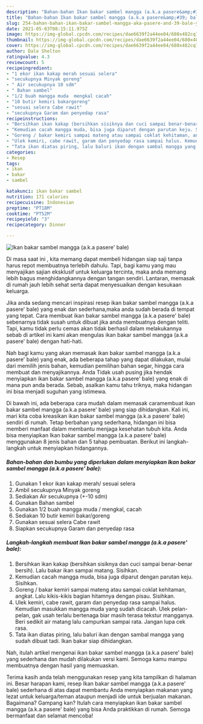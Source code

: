 ```yaml
---
description: "Bahan-bahan Ikan bakar sambel mangga (a.k.a pasere&amp;#39; bale) yang nikmat dan Mudah Dibuat"
title: "Bahan-bahan Ikan bakar sambel mangga (a.k.a pasere&amp;#39; bale) yang nikmat dan Mudah Dibuat"
slug: 254-bahan-bahan-ikan-bakar-sambel-mangga-aka-pasere-and-39-bale-yang-nikmat-dan-mudah-dibuat
date: 2021-05-03T08:15:11.975Z
image: https://img-global.cpcdn.com/recipes/dae6639f2a44ee04/680x482cq70/ikan-bakar-sambel-mangga-aka-pasere-bale-foto-resep-utama.jpg
thumbnail: https://img-global.cpcdn.com/recipes/dae6639f2a44ee04/680x482cq70/ikan-bakar-sambel-mangga-aka-pasere-bale-foto-resep-utama.jpg
cover: https://img-global.cpcdn.com/recipes/dae6639f2a44ee04/680x482cq70/ikan-bakar-sambel-mangga-aka-pasere-bale-foto-resep-utama.jpg
author: Dale Shelton
ratingvalue: 4.3
reviewcount: 5
recipeingredient:
- "1 ekor ikan kakap merah sesuai selera"
- "secukupnya Minyak goreng"
- " Air secukupnya 10 sdm"
- " Bahan sambel"
- "1/2 buah mangga muda  mengkal cacah"
- "10 butir kemiri bakargoreng"
- "sesuai selera Cabe rawit"
- "secukupnya Garam dan penyedap rasa"
recipeinstructions:
- "Bersihkan ikan kakap (bersihkan sisiknya dan cuci sampai benar-benar bersih). Lalu bakar ikan sampai matang. Sisihkan."
- "Kemudian cacah mangga muda, bisa juga diparut dengan parutan keju. Sisihkan."
- "Goreng / bakar kemiri sampai mateng atau sampai coklat kehitaman, angkat. Lalu kikis-kikis bagian hitamnya dengan pisau. Sisihkan."
- "Ulek kemiri, cabe rawit, garam dan penyedap rasa sampai halus. Kemudian masukkan mangga muda yang sudah dicacah. Ulek pelan-pelan, gak usah terlalu bertenaga biar masih terasa tekstur mangganya. Beri sedikit air matang lalu campurkan sampai rata. Jangan lupa cek rasa."
- "Tata ikan diatas piring, lalu baluri ikan dengan sambal mangga yang sudah dibuat tadi. Ikan bakar siap dihidangkan."
categories:
- Resep
tags:
- ikan
- bakar
- sambel

katakunci: ikan bakar sambel 
nutrition: 171 calories
recipecuisine: Indonesian
preptime: "PT18M"
cooktime: "PT52M"
recipeyield: "3"
recipecategory: Dinner

---
```



![Ikan bakar sambel mangga (a.k.a pasere&#39; bale)](https://img-global.cpcdn.com/recipes/dae6639f2a44ee04/680x482cq70/ikan-bakar-sambel-mangga-aka-pasere-bale-foto-resep-utama.jpg)

Di masa  saat ini , kita memang dapat membeli hidangan siap saji tanpa harus repot membuatnya terlebih dahulu. Tapi, bagi kamu yang mau menyajikan sajian eksklusif untuk keluarga tercinta, maka anda memang lebih bagus menghidangkannya dengan tangan sendiri. Lantaran, memasak di rumah jauh lebih sehat serta dapat menyesuaikan dengan kesukaan keluarga.

Jika anda sedang mencari inspirasi resep ikan bakar sambel mangga (a.k.a pasere&#39; bale) yang enak dan sederhana,maka anda sudah berada di tempat yang tepat. Cara membuat ikan bakar sambel mangga (a.k.a pasere&#39; bale)  sebenarnya tidak susah untuk dibuat jika anda membuatnya dengan teliti. Tapi, kamu tidak perlu cemas akan tidak berhasil dalam melakukannya 
sebab di artikel ini kami akan mengulas ikan bakar sambel mangga (a.k.a pasere&#39; bale) dengan hati-hati.  



Nah bagi kamu yang akan memasak ikan bakar sambel mangga (a.k.a pasere&#39; bale) yang enak, ada beberapa tahap yang dapat dilakukan, mulai dari memilih jenis bahan, kemudian pemilihan bahan segar, hingga cara membuat dan menyajikannya. Anda Tidak usah pusing jika hendak menyiapkan ikan bakar sambel mangga (a.k.a pasere&#39; bale) yang enak di mana pun anda berada. Sebab, asalkan kamu  tahu triknya, maka hidangan ini bisa menjadi suguhan yang istimewa.

Di bawah ini, ada beberapa cara mudah dalam memasak caramembuat ikan bakar sambel mangga (a.k.a pasere&#39; bale) yang siap dihidangkan. Kali ini, mari kita coba kreasikan ikan bakar sambel mangga (a.k.a pasere&#39; bale) sendiri di rumah. Tetap berbahan yang sederhana, hidangan ini bisa memberi manfaat dalam membantu menjaga kesehatan tubuh kita. Anda bisa menyiapkan Ikan bakar sambel mangga (a.k.a pasere&#39; bale) menggunakan 8 jenis bahan dan 5 tahap pembuatan. Berikut ini langkah-langkah untuk menyiapkan hidangannya.

<!--inarticleads1-->

##### Bahan-bahan dan bumbu yang diperlukan dalam menyiapkan Ikan bakar sambel mangga (a.k.a pasere&#39; bale):

1. Gunakan 1 ekor ikan kakap merah/ sesuai selera
1. Ambil secukupnya Minyak goreng
1. Sediakan  Air secukupnya (+-10 sdm)
1. Gunakan  Bahan sambel
1. Gunakan 1/2 buah mangga muda / mengkal, cacah
1. Sediakan 10 butir kemiri bakar/goreng
1. Gunakan sesuai selera Cabe rawit
1. Siapkan secukupnya Garam dan penyedap rasa




<!--inarticleads2-->

##### Langkah-langkah membuat Ikan bakar sambel mangga (a.k.a pasere&#39; bale):

1. Bersihkan ikan kakap (bersihkan sisiknya dan cuci sampai benar-benar bersih). Lalu bakar ikan sampai matang. Sisihkan.
1. Kemudian cacah mangga muda, bisa juga diparut dengan parutan keju. Sisihkan.
1. Goreng / bakar kemiri sampai mateng atau sampai coklat kehitaman, angkat. Lalu kikis-kikis bagian hitamnya dengan pisau. Sisihkan.
1. Ulek kemiri, cabe rawit, garam dan penyedap rasa sampai halus. Kemudian masukkan mangga muda yang sudah dicacah. Ulek pelan-pelan, gak usah terlalu bertenaga biar masih terasa tekstur mangganya. Beri sedikit air matang lalu campurkan sampai rata. Jangan lupa cek rasa.
1. Tata ikan diatas piring, lalu baluri ikan dengan sambal mangga yang sudah dibuat tadi. Ikan bakar siap dihidangkan.




Nah, itulah artikel mengenai  ikan bakar sambel mangga (a.k.a pasere&#39; bale)  yang sederhana dan mudah dilakukan versi kami. Semoga kamu mampu membuatnya dengan hasil yang memuaskan. 

Terima kasih anda telah menggunakan resep yang kita tampilkan di halaman ini. Besar harapan kami, resep  Ikan bakar sambel mangga (a.k.a pasere&#39; bale) sederhana di atas dapat membantu Anda menyiapkan makanan yang lezat untuk keluarga/teman ataupun menjadi ide untuk berjualan makanan. Bagaimana? Gampang kan? Itulah cara menyiapkan ikan bakar sambel mangga (a.k.a pasere&#39; bale) yang bisa Anda praktikkan di rumah. Semoga bermanfaat dan selamat mencoba!

